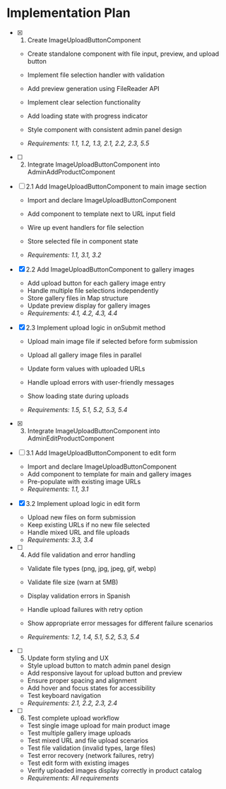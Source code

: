# Implementation Plan

- [x] 1. Create ImageUploadButtonComponent



  - Create standalone component with file input, preview, and upload button
  - Implement file selection handler with validation
  - Add preview generation using FileReader API
  - Implement clear selection functionality
  - Add loading state with progress indicator
  - Style component with consistent admin panel design

  - _Requirements: 1.1, 1.2, 1.3, 2.1, 2.2, 2.3, 5.5_



- [ ] 2. Integrate ImageUploadButtonComponent into AdminAddProductComponent
- [ ] 2.1 Add ImageUploadButtonComponent to main image section
  - Import and declare ImageUploadButtonComponent
  - Add component to template next to URL input field


  - Wire up event handlers for file selection
  - Store selected file in component state
  - _Requirements: 1.1, 3.1, 3.2_

- [x] 2.2 Add ImageUploadButtonComponent to gallery images

  - Add upload button for each gallery image entry
  - Handle multiple file selections independently
  - Store gallery files in Map structure
  - Update preview display for gallery images
  - _Requirements: 4.1, 4.2, 4.3, 4.4_


- [x] 2.3 Implement upload logic in onSubmit method


  - Upload main image file if selected before form submission
  - Upload all gallery image files in parallel
  - Update form values with uploaded URLs
  - Handle upload errors with user-friendly messages

  - Show loading state during uploads
  - _Requirements: 1.5, 5.1, 5.2, 5.3, 5.4_

- [x] 3. Integrate ImageUploadButtonComponent into AdminEditProductComponent

- [ ] 3.1 Add ImageUploadButtonComponent to edit form
  - Import and declare ImageUploadButtonComponent
  - Add component to template for main and gallery images
  - Pre-populate with existing image URLs
  - _Requirements: 1.1, 3.1_

- [x] 3.2 Implement upload logic in edit form

  - Upload new files on form submission
  - Keep existing URLs if no new file selected
  - Handle mixed URL and file uploads
  - _Requirements: 3.3, 3.4_

- [ ] 4. Add file validation and error handling
  - Validate file types (png, jpg, jpeg, gif, webp)



  - Validate file size (warn at 5MB)
  - Display validation errors in Spanish
  - Handle upload failures with retry option
  - Show appropriate error messages for different failure scenarios
  - _Requirements: 1.2, 1.4, 5.1, 5.2, 5.3, 5.4_

- [ ] 5. Update form styling and UX
  - Style upload button to match admin panel design
  - Add responsive layout for upload button and preview
  - Ensure proper spacing and alignment
  - Add hover and focus states for accessibility
  - Test keyboard navigation
  - _Requirements: 2.1, 2.2, 2.3, 2.4_

- [ ] 6. Test complete upload workflow
  - Test single image upload for main product image
  - Test multiple gallery image uploads
  - Test mixed URL and file upload scenarios
  - Test file validation (invalid types, large files)
  - Test error recovery (network failures, retry)
  - Test edit form with existing images
  - Verify uploaded images display correctly in product catalog
  - _Requirements: All requirements_
